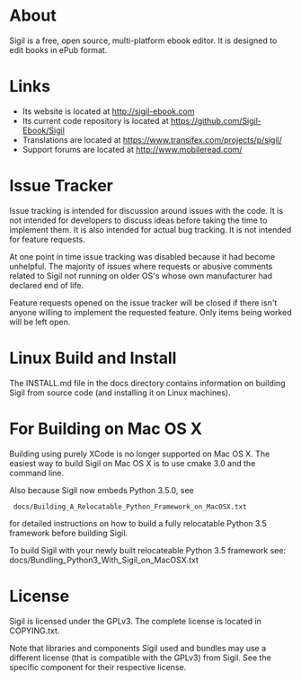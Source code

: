About
=====

Sigil is a free, open source, multi-platform ebook editor.
It is designed to edit books in ePub format.


Links
=====

* Its website is located at http://sigil-ebook.com
* Its current code repository is located at https://github.com/Sigil-Ebook/Sigil
* Translations are located at https://www.transifex.com/projects/p/sigil/
* Support forums are located at http://www.mobileread.com/


Issue Tracker
=============

Issue tracking is intended for discussion around issues with the code. It
is not intended for developers to discuss ideas before taking the time to
implement them. It is also intended for actual bug tracking. It is not
intended for feature requests.

At one point in time issue tracking was disabled because it had become
unhelpful. The majority of issues where requests or abusive comments related
to Sigil not running on older OS's whose own manufacturer had declared
end of life.

Feature requests opened on the issue tracker will be closed if there isn't
anyone willing to implement the requested feature. Only items being worked
will be left open.


Linux Build and Install
=======================

The INSTALL.md file in the docs directory contains information on building
Sigil from source code (and installing it on Linux machines).


For Building on Mac OS X
========================

Building using purely XCode is no longer supported on Mac OS X.  The easiest 
way to build Sigil on Mac OS X is to use cmake 3.0 and the command line.   

Also because Sigil now embeds Python 3.5.0, see  

     docs/Building_A_Relocatable_Python_Framework_on_MacOSX.txt

for detailed instructions on how to build a fully relocatable Python 3.5 framework before
building Sigil.  

To build Sigil with your newly built relocateable Python 3.5 framework see:
   docs/Bundling_Python3_With_Sigil_on_MacOSX.txt


License
=======

Sigil is licensed under the GPLv3. The complete license is located in
COPYING.txt.

Note that libraries and components Sigil used and bundles may use a different
license (that is compatible with the GPLv3) from Sigil. See the specific
component for their respective license.

